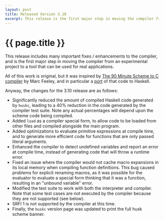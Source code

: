 ```yaml
--- 
layout: post
title: Released Version 3.10
excerpt: This release is the first major step in moving the compiler from an experimental project to a tool that can be used for real-world applications.
---
```

# {{ page.title }}

This release includes many important fixes / enhancements to the compiler, and is the first major step in moving the compiler from an experimental project to a tool that can be used for real applications.

All of this work is original, but it was inspired by [The 90 Minute Scheme to C compiler](http://www.iro.umontreal.ca/~boucherd/mslug/meetings/20041020/minutes-en.html) by Marc Feeley, and in particular a [port](https://github.com/justinethier/nugget) of that code to Haskell.

Anyway, the changes for the 3.10 release are as follows:

- Significantly reduced the amount of compiled Haskell code generated by `huskc`, leading to a 40% reduction in the code generated by the compiler test suite. Note any actual percentages will depend upon the scheme code being compiled.
- Added `load` as a compiler special form, to allow code to be loaded from other files and compiled alongside the main program.
- Added optimizations to evaluate primitive expressions at compile time, and to generate more efficient code for functions that are only passed literal arguments.
- Enhanced the compiler to detect undefined variables and report an error at compile time, instead of generating code that will throw a runtime error.
- Fixed an issue where the compiler would not cache macro expansions in its local memory when compiling function definitions. This bug caused problems for explicit renaming macros, as it was possible for the evaluator to evaluate a special form thinking that it was a function, resulting in an "unbound variable" error.
- Modified the test suite to work with both the interpreter and compiler. Note that some test cases are not executed by the compiler because they are not supported (see below).
- SRFI 1 is not supported by the compiler at this time.
- Finally, the `huskc` version page was updated to print the full husk scheme banner.

